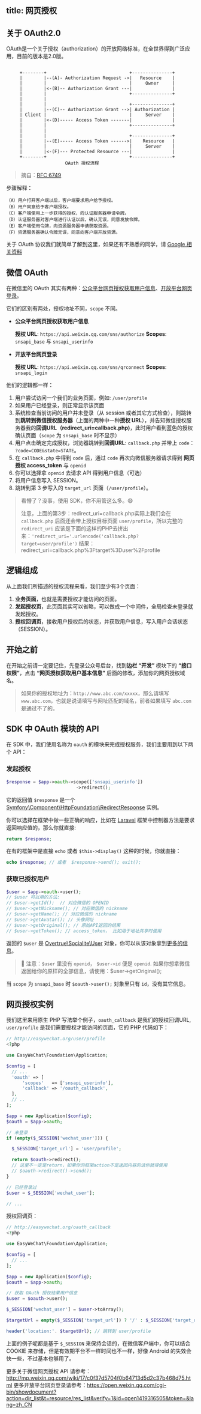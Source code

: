 title: 网页授权
---

## 关于 OAuth2.0

OAuth是一个关于授权（authorization）的开放网络标准，在全世界得到广泛应用，目前的版本是2.0版。

```

     +--------+                               +---------------+
     |        |--(A)- Authorization Request ->|   Resource    |
     |        |                               |     Owner     |
     |        |<-(B)-- Authorization Grant ---|               |
     |        |                               +---------------+
     |        |
     |        |                               +---------------+
     |        |--(C)-- Authorization Grant -->| Authorization |
     | Client |                               |     Server    |
     |        |<-(D)----- Access Token -------|               |
     |        |                               +---------------+
     |        |
     |        |                               +---------------+
     |        |--(E)----- Access Token ------>|    Resource   |
     |        |                               |     Server    |
     |        |<-(F)--- Protected Resource ---|               |
     +--------+                               +---------------+
                      OAuth 授权流程
```
> 摘自：[RFC 6749](https://datatracker.ietf.org/doc/rfc6749/?include_text=1)

步骤解释：

    （A）用户打开客户端以后，客户端要求用户给予授权。
    （B）用户同意给予客户端授权。
    （C）客户端使用上一步获得的授权，向认证服务器申请令牌。
    （D）认证服务器对客户端进行认证以后，确认无误，同意发放令牌。
    （E）客户端使用令牌，向资源服务器申请获取资源。
    （F）资源服务器确认令牌无误，同意向客户端开放资源。

关于 OAuth 协议我们就简单了解到这里，如果还有不熟悉的同学，请 [Google 相关资料](https://www.google.com.hk/?gws_rd=ssl#safe=strict&q=OAuth2)

## 微信 OAuth

在微信里的 OAuth 其实有两种：[公众平台网页授权获取用户信息](http://mp.weixin.qq.com/wiki/9/01f711493b5a02f24b04365ac5d8fd95.html)、[开放平台网页登录](https://open.weixin.qq.com/cgi-bin/showdocument?action=dir_list&t=resource/res_list&verify=1&id=open1419316505&token=&lang=zh_CN)。

它们的区别有两处，授权地址不同，`scope` 不同。

- **公众平台网页授权获取用户信息**

  **授权 URL**: `https://api.weixin.qq.com/sns/authorize`
  **Scopes**: `snsapi_base` 与 `snsapi_userinfo`

- **开放平台网页登录**

  **授权 URL**: `https://api.weixin.qq.com/sns/qrconnect`
  **Scopes**: `snsapi_login`

他们的逻辑都一样：

1. 用户尝试访问一个我们的业务页面，例如: `/user/profile`
2. 如果用户已经登录，则正常显示该页面
2. 系统检查当前访问的用户并未登录（从 session 或者其它方式检查），则跳转到**跳转到微信授权服务器**（上面的两种中一种**授权 URL**），并告知微信授权服务器我的**回调URL（redirect_uri=callback.php)**，此时用户看到蓝色的授权确认页面（`scope` 为 `snsapi_base` 时不显示）
4. 用户点击确定完成授权，浏览器跳转到**回调URL**: `callback.php` 并带上 `code`： `?code=CODE&state=STATE`。
5. 在 `callback.php` 中得到 `code` 后，通过 `code` 再次向微信服务器请求得到 **网页授权 access_token** 与 `openid`
6. 你可以选择拿 `openid` 去请求 API 得到用户信息（可选）
7. 将用户信息写入 SESSION。
8. 跳转到第 3 步写入的 `target_url` 页面（`/user/profile`）。

> 看懵了？没事，使用 SDK，你不用管这么多。:smile:
>
> 注意，上面的第3步：redirect_uri=callback.php实际上我们会在 `callback.php` 后面还会带上授权目标页面 `user/profile`，所以完整的 `redirect_uri` 应该是下面的这样的PHP去拼出来：`'redirect_uri='.urlencode('callback.php?target=user/profile')`
> 结果：redirect_uri=callback.php%3Ftarget%3Duser%2Fprofile

## 逻辑组成

从上面我们所描述的授权流程来看，我们至少有3个页面：

1. **业务页面**，也就是需要授权才能访问的页面。
2. **发起授权页**，此页面其实可以省略，可以做成一个中间件，全局检查未登录就发起授权。
3. **授权回调页**，接收用户授权后的状态，并获取用户信息，写入用户会话状态（SESSION）。

## 开始之前

在开始之前请一定要记住，先登录公众号后台，找到**边栏 “开发”** 模块下的 **“接口权限”**，点击 **“网页授权获取用户基本信息”** 后面的修改，添加你的网页授权域名。

> 如果你的授权地址为：`http://www.abc.com/xxxxx`，那么请填写 `www.abc.com`，也就是说请填写与网址匹配的域名，前者如果填写 `abc.com` 是通过不了的。

## SDK 中 OAuth 模块的 API

  在 SDK 中，我们使用名称为 `oauth` 的模块来完成授权服务，我们主要用到以下两个 API：

### 发起授权

```php
$response = $app->oauth->scope(['snsapi_userinfo'])
                          ->redirect();
```

它的返回值 `$response` 是一个 [Symfony\Component\HttpFoundation\RedirectResponse](http://api.symfony.com/3.0/Symfony/Component/HttpFoundation/RedirectResponse.html) 实例。

你可以选择在框架中做一些正确的响应，比如在 [Laravel](http://laravel.com) 框架中控制器方法是要求返回响应值的，那么你就直接:

```php
return $response;
```

在有的框架中是直接 `echo` 或者 `$this->display()` 这种的时候，你就直接：

```php
echo $response; // 或者  $response->send(); exit();
```

### 获取已授权用户

```php
$user = $app->oauth->user();
// $user 可以用的方法:
// $user->getId();  // 对应微信的 OPENID
// $user->getNickname(); // 对应微信的 nickname
// $user->getName(); // 对应微信的 nickname
// $user->getAvatar(); // 头像网址
// $user->getOriginal(); // 原始API返回的结果
// $user->getToken(); // access_token， 比如用于地址共享时使用
```

返回的 `$user` 是 [Overtrue\Socialite\User](https://github.com/overtrue/socialite/blob/master/src/User.php) 对象，你可以从该对象拿到[更多的信息](https://github.com/overtrue/socialite#user-interface)。

> :pray: 注意：`$user` 里没有 `openid`， `$user->id` 便是 `openid`.
> 如果你想拿微信返回给你的原样的全部信息，请使用：$user->getOriginal();

当 `scope` 为 `snsapi_base` 时 `$oauth->user();` 对象里只有 `id`，没有其它信息。

## 网页授权实例

我们这里来用原生 PHP 写法举个例子，`oauth_callback` 是我们的授权回调URL, `user/profile` 是我们需要授权才能访问的页面，它的 PHP 代码如下：

```php
// http://easywechat.org/user/profile
<?php

use EasyWeChat\Foundation\Application;

$config = [
  // ...
  'oauth' => [
      'scopes'   => ['snsapi_userinfo'],
      'callback' => '/oauth_callback',
  ],
  // ..
];

$app = new Application($config);
$oauth = $app->oauth;

// 未登录
if (empty($_SESSION['wechat_user'])) {

  $_SESSION['target_url'] = 'user/profile';

  return $oauth->redirect();
  // 这里不一定是return，如果你的框架action不是返回内容的话你就得使用
  // $oauth->redirect()->send();
}

// 已经登录过
$user = $_SESSION['wechat_user'];

// ...

```

授权回调页：

```php
// http://easywechat.org/oauth_callback
<?php

use EasyWeChat\Foundation\Application;

$config = [
  // ...
];

$app = new Application($config);
$oauth = $app->oauth;

// 获取 OAuth 授权结果用户信息
$user = $oauth->user();

$_SESSION['wechat_user'] = $user->toArray();

$targetUrl = empty($_SESSION['target_url']) ? '/' : $_SESSION['target_url'];

header('location:'. $targetUrl); // 跳转到 user/profile
```

上面的例子呢都是基于 `$_SESSION` 来保持会话的，在微信客户端中，你可以结合 COOKIE 来存储，但是有效期平台不一样时间也不一样，好像 Android 的失效会快一些，不过基本也够用了。


更多关于微信网页授权 API 请参考： http://mp.weixin.qq.com/wiki/17/c0f37d5704f0b64713d5d2c37b468d75.html
更多开放平台网页登录请参考：https://open.weixin.qq.com/cgi-bin/showdocument?action=dir_list&t=resource/res_list&verify=1&id=open1419316505&token=&lang=zh_CN